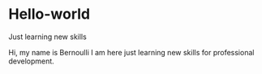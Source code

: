 # Hello-world
Just learning new skills

Hi, my name is Bernoulli
I am here just learning new skills for professional development.
